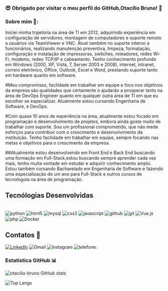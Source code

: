 ### 😎 Obrigado por visitar o meu perfil do GitHub,Otacílio Bruno! 👋

### Sobre mim 🚀:
Iniciei minha trajetória na área de TI em 2012, adquirindo experiência em configuração de servidores, montagem de computadores e suporte remoto a usuários via TeamViewer e VNC. Atuei também no suporte interno a funcionários, realizando manutenção preventiva, limpeza, formatação, configuração e instalação de impressoras, switches, roteadores, redes Wi-Fi, modems, redes TCP/IP e cabeamento. Tenho conhecimento profundo em Windows (2000, XP, Vista, 7, Server 2003 e 2008), internet, intranet, correio eletrônico, Office, Outlook, Excel e Word, prestando suporte tanto em hardware quanto em software.

#Meu compromisso, facilidade em trabalhar em equipe e foco nos objetivos da empresa são qualidades que certamente o ajudarão a prosperar tanto na área de DevOps Engineer quanto em qualquer outra área de TI em que eu escolher se especializar. Atualmente estou cursando Engenharia de Software, e DevOps.

#Com quase 10 anos de experiência na área, atualmente estou focado em programação e desenvolvimento de projetos, embora ainda goste muito de trabalhar com suporte. Sou um profissional comprometido, que não mede esforços para contribuir com o crescimento e desenvolvimento da instituição. Tenho facilidade em trabalhar em equipe, sempre focando nas metas e objetivos para o crescimento da empresa.

##Atualmente estou desenvolvendo em Front End e Back End buscando uma formação em Full-Stack,estou buscando sempre aprender cada vez mais, tenho muita vontade em estudar e adquirir conhecimento amplo.<br/> Estou também cursando Bacharelado em Engenharia de Software e fazendo uma especialização de um ano para Full-Stack e outros cursos de tecnologoia na área de programação.

## Tecnólogias Desenvolvidas 

<div style="display: inline_block"><br/>
<img align="center" alt="python" src="https://img.shields.io/badge/PYTHON-F7DF1E?style=for-the-badge&logo=python&logoColor=white">
<img align="center" alt="html5" src="https://img.shields.io/badge/HTML5-E34F26?style=for-the-badge&logo=html5&logoColor=white">
<img align="center" alt="mysql" src="https://img.shields.io/badge/MYSQL-4d4982?style=for-the-badge&logo=mysql&logoColor=white">
<img align="center" alt="css3" src="https://img.shields.io/badge/CSS3-1572B6?style=for-the-badge&logo=css3&logoColor=white">
<img align="center" alt="javascript" src="https://img.shields.io/badge/JavaScript-F7DF1E?style=for-the-badge&logo=javascript&logoColor=black">
<img align="center" alt="github" src="https://img.shields.io/badge/GitHub-100000?style=for-the-badge&logo=github&logoColor=white">
<img align="center" alt="git" src="https://img.shields.io/badge/GIT-E44C30?style=for-the-badge&logo=git&logoColor=white">
<img align="center" alt="Vue.js" src="https://img.shields.io/badge/Vue.js-83?style=for-the-badge&logo=vue.js&logoColor=white">
<img align="center" alt="php" src="https://img.shields.io/badge/php-4d4982?style=for-the-badge&logo=php&logoColor=white">
<img align="center" alt="Docker" src="https://img.shields.io/badge/Docker-000000?style=for-the-badge&logo=Docker&logoColor=white">


</div>
    
## Contatos 📱
[![LinkedIn](https://img.shields.io/badge/LinkedIn-0077B5?style=for-the-badge&logo=linkedin&logoColor=white)](https://www.linkedin.com/in/otacilio-bruno-9276a7269?utm_source=share&utm_campaign=share_via&utm_content=profile&utm_medium=android_app/) 
![Gmail](https://img.shields.io/badge/Gmail-ad2853?style=for-the-badge&logo=gmail&logoColor=white)
![Instagram](https://img.shields.io/badge/Instagram-fbf2f8?style=for-the-badge&logo=instagram&logoColor=white[https://www.instagram.com/otacilio_brunoo?igshid=OGQ5ZDc2ODk2ZA==/)
![telefone:](https://img.shields.io/badge/92984681082-0077B5?style=for-the-badge&logo=gmahttps92984681082/)
### Estatistica GitHub 📊
![otacilio-bruno GitHub stats](https://github-readme-stats.vercel.app/api?username=otacilio-bruno&show_icons=true&theme=radical)

![Top Langs](https://github-readme-stats.vercel.app/api/top-langs/?username=otacilio-bruno&layout=compact)

